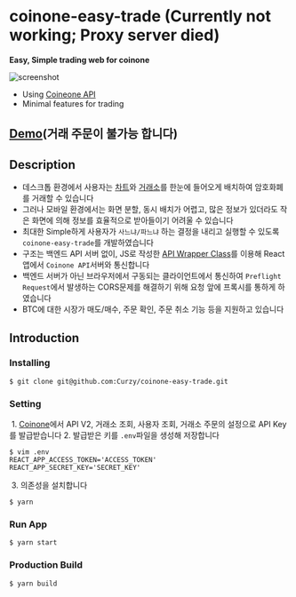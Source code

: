 # coinone-easy-trade (Currently not working; Proxy server died)
**Easy, Simple trading web for coinone**

![screenshot](https://i.imgur.com/e2fvcTHl.png)

- Using [Coineone API](http://doc.coinone.co.kr/)
- Minimal features for trading

## [Demo](https://Curzy.github.io/coinone-easy-trade)(거래 주문이 불가능 합니다)
## Description
  - 데스크톱 환경에서 사용자는 [차트](https://coinone.co.kr/chart/?site=Coinone&unit_time=15m)와 [거래소](https://coinone.co.kr/exchange/trade/btc/)를 한눈에 들어오게 배치하여 암호화폐를 거래할 수 있습니다
  - 그러나 모바일 환경에서는 화면 분할, 동시 배치가 어렵고, 많은 정보가 있더라도 작은 화면에 의해 정보를 효율적으로 받아들이기 어려울 수 있습니다
  - 최대한 Simple하게 사용자가 `사느냐/파느냐` 하는 결정을 내리고 실행할 수 있도록 `coinone-easy-trade`를 개발하였습니다
  - 구조는 백엔드 API 서버 없이, JS로 작성한 [API Wrapper Class](https://github.com/Curzy/coinone-easy-trade/blob/master/src/lib/coinone.js)를 이용해 React앱에서 `Coinone API`서버와 통신합니다
  - 백엔드 서버가 아닌 브라우저에서 구동되는 클라이언트에서 통신하여 `Preflight Request`에서 발생하는 CORS문제를 해결하기 위해 요청 앞에 프록시를 통하게 하였습니다
  - BTC에 대한 시장가 매도/매수, 주문 확인, 주문 취소 기능 등을 지원하고 있습니다


## Introduction
  ### Installing
  ```
  $ git clone git@github.com:Curzy/coinone-easy-trade.git
  ```
  ### Setting
  1. [Coinone](https://coinone.co.kr/developer/app/)에서 API V2, 거래소 조회, 사용자 조회, 거래소 주문의 설정으로 API Key를 발급받습니다
  2. 발급받은 키를 `.env`파일을 생성해 저장합니다
  
  ```
  $ vim .env
  REACT_APP_ACCESS_TOKEN='ACCESS_TOKEN'
  REACT_APP_SECRET_KEY='SECRET_KEY'
  ```
  3. 의존성을 설치합니다
  ```
  $ yarn 
  ```
  ### Run App
  ```
  $ yarn start
  ```
  ### Production Build
  ```
  $ yarn build
  ```
